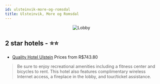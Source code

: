 ```yaml
---
id: ulsteinvik-more-og-romsdal
title: Ulsteinvik, More og Romsdal
---
```


<center><img src="https://i.travelapi.com/hotels/2000000/1590000/1583300/1583207/7e281250_z.jpg" alt="Lobby" /></center>


##  2 star hotels - ⭐️⭐️

-    [Quality Hotel Ulstein](https://us.hurb.com/hotels/ulsteinvik/quality-hotel-ulstein-JNP-JP088848?cmp=18055) Prices from R$743.80
   > Be sure to enjoy recreational amenities including a fitness center and bicycles to rent. This hotel also features complimentary wireless Internet access, a fireplace in the lobby, and tour/ticket assistance.

